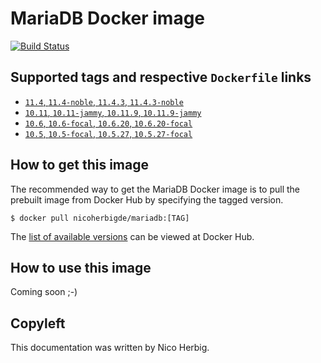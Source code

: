 # MariaDB Docker image

[![Build Status](https://github.com/nicoherbigio/docker-mariadb/actions/workflows/build-docker-images.yml/badge.svg)](https://github.com/nicoherbigio/docker-mariadb/actions/workflows/build-docker-images.yml)

## Supported tags and respective `Dockerfile` links

 * [`11.4`, `11.4-noble`, `11.4.3`, `11.4.3-noble`](https://github.com/nicoherbigio/docker-mariadb/blob/main/11.4/ubuntu/default/Dockerfile)
 * [`10.11`, `10.11-jammy`, `10.11.9`, `10.11.9-jammy`](https://github.com/nicoherbigio/docker-mariadb/blob/main/10.11/ubuntu/default/Dockerfile)
 * [`10.6`, `10.6-focal`, `10.6.20`, `10.6.20-focal`](https://github.com/nicoherbigio/docker-mariadb/blob/main/10.6/ubuntu/default/Dockerfile)
 * [`10.5`, `10.5-focal`, `10.5.27`, `10.5.27-focal`](https://github.com/nicoherbigio/docker-mariadb/blob/main/10.5/ubuntu/default/Dockerfile)

## How to get this image

The recommended way to get the MariaDB Docker image is to pull the prebuilt image from Docker Hub by specifying the tagged version.

```console
$ docker pull nicoherbigde/mariadb:[TAG]
```

The [list of available versions](https://hub.docker.com/r/nicoherbigde/mariadb/tags) can be viewed at Docker Hub.

## How to use this image

Coming soon ;-)

## Copyleft

This documentation was written by Nico Herbig.
